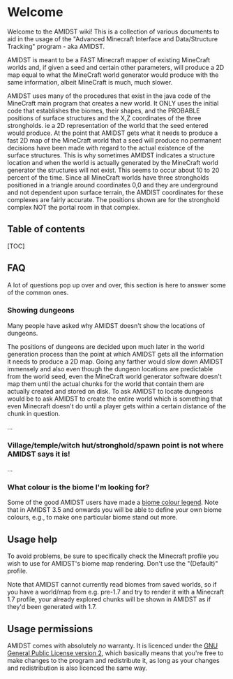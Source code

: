 # Welcome

Welcome to the AMIDST wiki! This is a collection of various documents to aid in
the usage of the "Advanced Minecraft Interface and Data/Structure Tracking"
program - aka AMIDST.

AMIDST is meant to be a FAST Minecraft mapper of existing MineCraft worlds and, if given a seed and certain other parameters, will produce a 2D map equal to what the MineCraft world generator would produce with the same information, albeit MineCraft is much, much slower.

AMIDST uses many of the procedures that exist in the java code of the MineCraft main program that creates a new world. It ONLY uses the initial code that establishes the biomes, their shapes, and the PROBABLE positions of surface structures and the X,Z coordinates of the three strongholds. ie a 2D representation of the world that the seed entered would produce.
At the point that AMIDST gets what it needs to produce a fast 2D map of the MineCraft world that a seed will produce no permanent decisions have been made with regard to the actual existence of the surface structures. This is why sometimes AMIDST indicates a structure location and when the world is actually generated by the MineCraft world generator the structures will not exist.  This seems to occur about 10 to 20 percent of the time.
Since all MineCraft worlds have three strongholds positioned in a triangle around coordinates 0,0 and they are underground and not dependent upon surface terrain, the AMDIST coordinates for these complexes are fairly accurate. The positions shown are for the stronghold complex NOT the portal room in that complex.

## Table of contents

[TOC]

## FAQ

A lot of questions pop up over and over, this section is here to answer some of
the common ones.

### Showing dungeons

Many people have asked why AMIDST doesn't show the locations of dungeons.

The positions of dungeons are decided upon much later in the world generation process than the point at which AMIDST gets all the information it needs to produce a 2D map.  Going any farther would slow down AMIDST immensely and also even though the dungeon locations are predictable from the world seed, even the MineCraft world generator software doesn't map them until the actual chunks for the world that contain them are actually created and stored on disk. To ask AMIDST to locate dungeons would be to ask AMIDST to create the entire world which is something that even Minecraft doesn't do until a player gets within a certain distance of the chunk in question. 


...

### Village/temple/witch hut/stronghold/spawn point is not where AMIDST says it is!

...

### What colour is the biome I'm looking for?

Some of the good AMIDST users have made a [biome colour legend](biomecolors.md).
Note that in AMIDST 3.5 and onwards you will be able to define your own biome
colours, e.g., to make one particular biome stand out more.

## Usage help

To avoid problems, be sure to specifically check the Minecraft profile you wish
to use for AMIDST's biome map rendering. Don't use the "(Default)" profile.

Note that AMIDST cannot currently read biomes from saved worlds, so if you have
a world/map from e.g. pre-1.7 and try to render it with a Minecraft 1.7 profile,
your already explored chunks will be shown in AMIDST as if they'd been generated
with 1.7.

## Usage permissions

AMIDST comes with absolutely *no* warranty. It is licenced under the
[GNU General Public License version 2](https://bitbucket.org/skiphs/amidst/raw/master/LICENSE.txt),
which basically means that you're free to make changes to the program and
redistribute it, as long as your changes and redistribution is also licenced the
same way.
